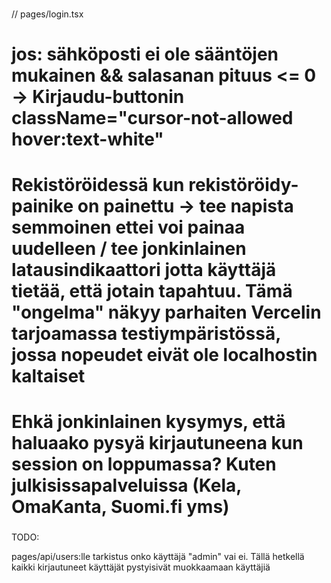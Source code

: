 ### <IDEOITA>

// pages/login.tsx

# jos: sähköposti ei ole sääntöjen mukainen && salasanan pituus <= 0 -> Kirjaudu-buttonin className="cursor-not-allowed hover:text-white"

# Rekistöröidessä kun rekistöröidy-painike on painettu -> tee napista semmoinen ettei voi painaa uudelleen / tee jonkinlainen latausindikaattori jotta käyttäjä tietää, että jotain tapahtuu. Tämä "ongelma" näkyy parhaiten Vercelin tarjoamassa testiympäristössä, jossa nopeudet eivät ole localhostin kaltaiset

# Ehkä jonkinlainen kysymys, että haluaako pysyä kirjautuneena kun session on loppumassa? Kuten julkisissapalveluissa (Kela, OmaKanta, Suomi.fi yms)

### </IDEOITA>

TODO:

pages/api/users:lle tarkistus onko käyttäjä "admin" vai ei. Tällä hetkellä kaikki kirjautuneet käyttäjät pystyisivät muokkaamaan käyttäjiä
